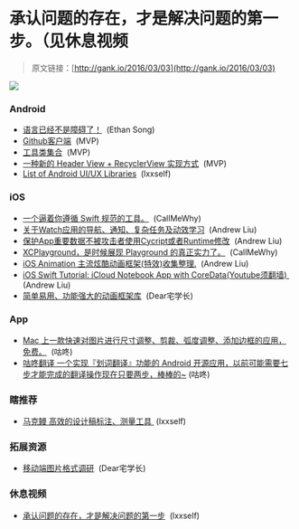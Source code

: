 # 承认问题的存在，才是解决问题的第一步。（见休息视频

> 原文链接：[http://gank.io/2016/03/03](http://gank.io/2016/03/03)

![](http://ww4.sinaimg.cn/large/7a8aed7bjw1f1jionqvz6j20hs0qoq7p.jpg)

### Android

* [语言已经不是障碍了！](https://github.com/square/picasso/issues/1302) &nbsp;(Ethan Song)
* [Github客户端](https://github.com/Jeffmen/Git.NB) &nbsp;(MVP)
* [工具类集合](https://github.com/TheFinestArtist/AndroidBaseUtils) &nbsp;(MVP)
* [一种新的 Header View + RecyclerView 实现方式](https://github.com/drakeet/RecyclerViewWithHeaderNewPractice) &nbsp;(MVP)
* [List of Android UI/UX Libraries](https://github.com/wasabeef/awesome) &nbsp;(lxxself)

### iOS

* [一个逼着你遵循 Swift 规范的工具。](https://github.com/realm/SwiftLint?utm_campaign=This%2BWeek%2Bin%2BSwift&amp) &nbsp;(CallMeWhy)
* [关于Watch应用的导航、通知、复杂任务及动效学习](http://beforweb.com/node/717) &nbsp;(Andrew Liu)
* [保护App重要数据不被攻击者使用Cycript或者Runtime修改](https://blog.0xbbc.com/2015/05/%E4%BF%9D%E6%8A%A4app%E9%87%8D%E8%A6%81%E6%95%B0%E6%8D%AE%EF%BC%8C%E9%98%B2%E6%AD%A2cycriptruntime%E4%BF%AE%E6%94%B9/) &nbsp;(Andrew Liu)
* [XCPlayground，是时候展现 Playground 的真正实力了。](http://nshipster.com/xcplayground/?utm_campaign=This%2BWeek%2Bin%2BSwift&amp) &nbsp;(CallMeWhy)
* [iOS Animation 主流炫酷动画框架(特效)收集整理.](https://github.com/sxyx2008/DevArticles/issues/91) &nbsp;(Andrew Liu)
* [iOS Swift Tutorial: iCloud Notebook App with CoreData(Youtube须翻墙)&nbsp;](https://www.youtube.com/watch?v=SG_XSD84WOc) (Andrew Liu)
* [简单易用、功能强大的动画框架库](https://github.com/storehouse/Advance) &nbsp;(Dear宅学长)

### App

* [Mac 上一款快速对图片进行尺寸调整、剪裁、弧度调整、添加边框的应用，免费。](http://weibo.com/5260960087/D3220zGxr?type=comment) &nbsp;(咕咚)
* [咕咚翻译 一个实现『划词翻译』功能的 Android 开源应用，以前可能需要七步才能完成的翻译操作现在只要两步，棒棒的~](https://github.com/maoruibin/TranslateApp) (咕咚)

### 瞎推荐

* [马克鳗 高效的设计稿标注、测量工具&nbsp;](http://www.getmarkman.com/?utm_source=zrey) (lxxself)

### 拓展资源

* [移动端图片格式调研](http://blog.ibireme.com/2015/11/02/mobile_image_benchmark/) &nbsp;(Dear宅学长)

### 休息视频

* [承认问题的存在，才是解决问题的第一步](http://www.miaopai.com/show/oS5LPMyRSCpXKopEfAnwcg__.htm?ep=DkrpZtGuZ%2C3757070851%2CDkrpZtGuZ%2C3757070851) &nbsp;(lxxself)

